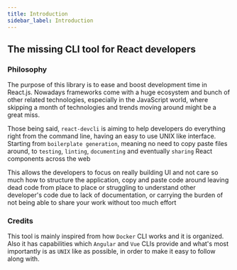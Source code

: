 ```yaml
---
title: Introduction
sidebar_label: Introduction
---
```

## The missing CLI tool for React developers

### Philosophy
The purpose of this library is to ease and boost development time
in React.js. Nowadays frameworks come with a huge ecosystem and bunch
of other related technologies, especially in the JavaScript world,
where skipping a month of technologies and trends moving around
might be a great miss.

Those being said, `react-devcli` is aiming to help developers do
everything right from the command line, having an easy to use
UNIX like interface. Starting from `boilerplate generation`, meaning
no need to copy paste files around, to `testing`, `linting`, `documenting`
and eventually `sharing` React components across the web

This allows the developers to focus on really building UI and not care so much
how to structure the application, copy and paste code around leaving dead
code from place to place or struggling to understand other
developer's code due to lack of documentation, or carrying the burden
of not being able to share your work without too much effort

### Credits
This tool is mainly inspired from how `Docker` CLI works and
it is organized. Also it has capabilities which `Angular` and `Vue`
CLIs provide and what's most importantly is as `UNIX` like
as possible, in order to make it easy to follow along with.
